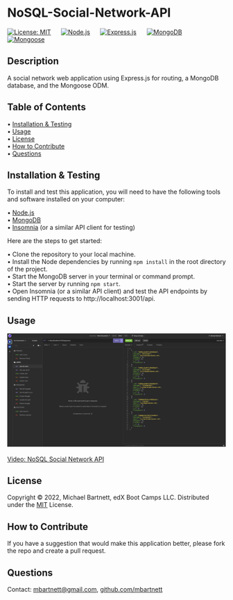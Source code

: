 # NoSQL-Social-Network-API

[![License: MIT](https://img.shields.io/badge/License-MIT-yellow.svg)](https://opensource.org/licenses/MIT)&nbsp;&nbsp;&nbsp;&nbsp;&nbsp;
[![Node.js](https://img.shields.io/badge/Node.js-v16.13.2-green.svg)](https://nodejs.org/)&nbsp;&nbsp;&nbsp;&nbsp;&nbsp;
[![Express.js](https://img.shields.io/badge/Express.js-v4.17.1-blue.svg)](https://expressjs.com/)&nbsp;&nbsp;&nbsp;&nbsp;&nbsp;
[![MongoDB](https://img.shields.io/badge/MongoDB-v5.1-green.svg)](https://www.mongodb.com/)&nbsp;&nbsp;&nbsp;&nbsp;&nbsp;
[![Mongoose](https://img.shields.io/badge/Mongoose-v6.1.6-blue.svg)](https://mongoosejs.com/)

## Description

A social network web application using Express.js for routing, a MongoDB database, and the Mongoose ODM.

## Table of Contents

&bull; [Installation & Testing](#installation--testing)<br>
&bull; [Usage](#usage)<br>
&bull; [License](#license)<br>
&bull; [How to Contribute](#how-to-contribute)<br>
&bull; [Questions](#questions)

## Installation & Testing

To install and test this application, you will need to have the following tools and software installed on your computer:

&bull; [Node.js](https://nodejs.org/en/) <br>
&bull; [MongoDB](https://www.mongodb.com/)<br> 
&bull; [Insomnia](https://insomnia.rest/) (or a similar API client for testing)

Here are the steps to get started:

&bull; Clone the repository to your local machine.<br>
&bull; Install the Node dependencies by running `npm install` in the root directory of the project.<br>
&bull; Start the MongoDB server in your terminal or command prompt.<br>
&bull; Start the server by running `npm start`.<br>
&bull; Open Insomnia (or a similar API client) and test the API endpoints by sending HTTP requests to http://localhost:3001/api.

## Usage

![NoSQL Social Network API](./assets/images/NoSQL-Social-Network-API.png)<br><br>
[Video: NoSQL Social Network API](https://drive.google.com/file/d/1K_X2keWHsdJkchZevZl82nCT2N-3Kqum/view)

## License

Copyright © 2022, Michael Bartnett, edX Boot Camps LLC. Distributed under the [MIT](https://opensource.org/licenses/MIT) License.<br>

## How to Contribute

If you have a suggestion that would make this application better, please fork the repo and create a pull request.

## Questions

Contact: mbartnett@gmail.com, [github.com/mbartnett](https://github.com/mbartnett)    